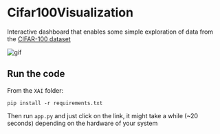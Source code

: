 # Cifar100Visualization
Interactive dashboard that enables some simple exploration of data from the [CIFAR-100 dataset](https://www.cs.toronto.edu/~kriz/cifar.html)

![gif](https://github.com/fbizza/Cifar100Visualization/assets/109001290/1f9fc1ec-e8df-4efe-9adb-636374571b10)


## Run the code
From the `XAI` folder: 
```
pip install -r requirements.txt
```
Then run `app.py` and just click on the link, it might take a while (~20 seconds) depending on the hardware of your system
